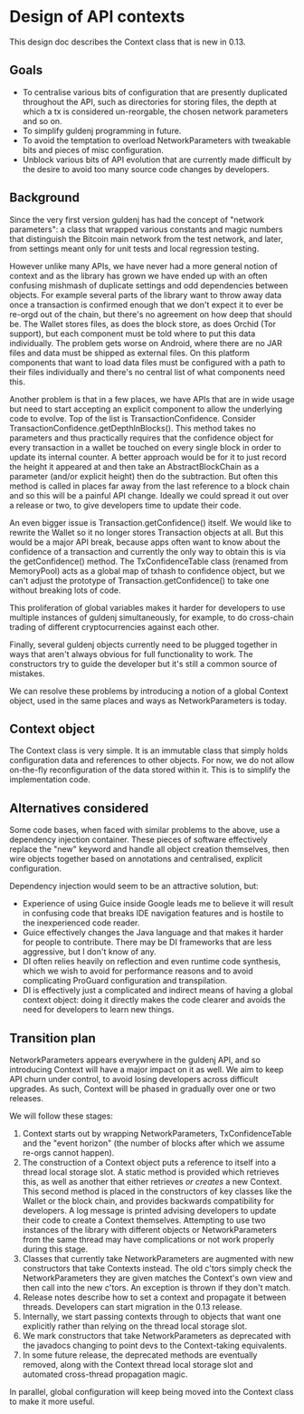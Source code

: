# Design of API contexts

This design doc describes the Context class that is new in 0.13.

## Goals

- To centralise various bits of configuration that are presently duplicated throughout the API, such as directories for
  storing files, the depth at which a tx is considered un-reorgable, the chosen network parameters and so on.
- To simplify guldenj programming in future.
- To avoid the temptation to overload NetworkParameters with tweakable bits and pieces of misc configuration.
- Unblock various bits of API evolution that are currently made difficult by the desire to avoid too many source code
  changes by developers.

## Background

Since the very first version guldenj has had the concept of "network parameters": a class that wrapped various
constants and magic numbers that distinguish the Bitcoin main network from the test network, and later, from settings
meant only for unit tests and local regression testing.

However unlike many APIs, we have never had a more general notion of context and as the library has grown we have
ended up with an often confusing mishmash of duplicate settings and odd dependencies between objects. For example
several parts of the library want to throw away data once a transaction is confirmed enough that we don't expect it
to ever be re-orgd out of the chain, but there's no agreement on how deep that should be. The Wallet stores files, as
does the block store, as does Orchid (Tor support), but each component must be told where to put this data individually.
The problem gets worse on Android, where there are no JAR files and data must be shipped as external files. On this
platform components that want to load data files must be configured with a path to their files individually and
there's no central list of what components need this.

Another problem is that in a few places, we have APIs that are in wide usage but need to start accepting an explicit
component to allow the underlying code to evolve. Top of the list is TransactionConfidence. Consider
TransactionConfidence.getDepthInBlocks(). This method takes no parameters and thus practically requires that the
confidence object for every transaction in a wallet be touched on every single block in order to update its internal
counter. A better approach would be for it to just record the height it appeared at and then take an AbstractBlockChain
as a parameter (and/or explicit height) then do the subtraction. But often this method is called in places far away
from the last reference to a block chain and so this will be a painful API change. Ideally we could spread it out over
a release or two, to give developers time to update their code.

An even bigger issue is Transaction.getConfidence() itself. We would like to rewrite the Wallet so it no longer stores
Transaction objects at all. But this would be a major API break, because apps often want to know about the confidence
of a transaction and currently the only way to obtain this is via the getConfidence() method. The TxConfidenceTable class
(renamed from MemoryPool) acts as a global map of txhash to confidence object, but we can't adjust the prototype of
Transaction.getConfidence() to take one without breaking lots of code.

This proliferation of global variables makes it harder for developers to use multiple instances of guldenj
simultaneously, for example, to do cross-chain trading of different cryptocurrencies against each other.

Finally, several guldenj objects currently need to be plugged together in ways that aren't always obvious for full
functionality to work. The constructors try to guide the developer but it's still a common source of mistakes.

We can resolve these problems by introducing a notion of a global Context object, used in the same places and ways as
NetworkParameters is today.

## Context object

The Context class is very simple. It is an immutable class that simply holds configuration data and references to other
objects. For now, we do not allow on-the-fly reconfiguration of the data stored within it. This is to simplify the
implementation code.

## Alternatives considered

Some code bases, when faced with similar problems to the above, use a dependency injection container. These pieces
of software effectively replace the "new" keyword and handle all object creation themselves, then wire objects together
based on annotations and centralised, explicit configuration.

Dependency injection would seem to be an attractive solution, but:

* Experience of using Guice inside Google leads me to believe it will result in confusing code that breaks IDE navigation
  features and is hostile to the inexperienced code reader.
* Guice effectively changes the Java language and that makes it harder for people to contribute. There may be DI
  frameworks that are less aggressive, but I don't know of any.
* DI often relies heavily on reflection and even runtime code synthesis, which we wish to avoid for performance reasons
  and to avoid complicating ProGuard configuration and transpilation.
* DI is effectively just a complicated and indirect means of having a global context object: doing it directly makes the
  code clearer and avoids the need for developers to learn new things.

## Transition plan

NetworkParameters appears everywhere in the guldenj API, and so introducing Context will have a major impact on it
as well. We aim to keep API churn under control, to avoid losing developers across difficult upgrades. As such,
Context will be phased in gradually over one or two releases.

We will follow these stages:

1. Context starts out by wrapping NetworkParameters, TxConfidenceTable and the "event horizon" (the number of blocks
   after which we assume re-orgs cannot happen).
2. The construction of a Context object puts a reference to itself into a thread local storage slot. A static method
   is provided which retrieves this, as well as another that either retrieves _or creates_ a new Context. This second
   method is placed in the constructors of key classes like the Wallet or the block chain, and provides backwards
   compatibility for developers. A log message is printed advising developers to update their code to create a Context
   themselves. Attempting to use two instances of the library with different objects or NetworkParameters from the same
   thread may have complications or not work properly during this stage.
3. Classes that currently take NetworkParameters are augmented with new constructors that take Contexts instead. The
   old c'tors simply check the NetworkParameters they are given matches the Context's own view and then call into the
   new c'tors. An exception is thrown if they don't match.
4. Release notes describe how to set a context and propagate it between threads. Developers can start migration in the
   0.13 release.
5. Internally, we start passing contexts through to objects that want one explicitly rather than relying on the thread
   local storage slot.
6. We mark constructors that take NetworkParameters as deprecated with the javadocs changing to point devs to the
   Context-taking equivalents.
7. In some future release, the deprecated methods are eventually removed, along with the Context thread local storage
   slot and automated cross-thread propagation magic.

In parallel, global configuration will keep being moved into the Context class to make it more useful.